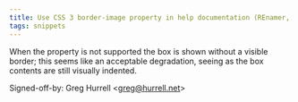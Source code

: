 ```yaml
---
title: Use CSS 3 border-image property in help documentation (REnamer, 2785b27)
tags: snippets
---
```


When the property is not supported the box is shown without a visible border; this seems like an acceptable degradation, seeing as the box contents are still visually indented.

Signed-off-by: Greg Hurrell &lt;greg@hurrell.net&gt;
